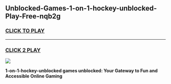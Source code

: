 
## Unblocked-Games-1-on-1-hockey-unblocked-Play-Free-nqb2g
<h3>
<a href="https://premium76.site?title=1-on-1-hockey-unblocked&ref=23A">CLICK TO PLAY</a></h3>
<hr>

<h3>
<a href="https://premium76.site?title=1-on-1-hockey-unblocked&ref=23A">CLICK 2 PLAY</a>
  
</h3>

<a href="https://premium76.site?title=1-on-1-hockey-unblocked&ref=23A"><img src="https://clearcache.store/games.png"></a>


**1-on-1-hockey-unblocked games unblocked: Your Gateway to Fun and Accessible Online Gaming**
